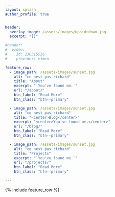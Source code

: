 ```yaml
---
layout: splash
author_profile: true


header:
  overlay_image: /assets/images/upsidedown.jpg
  excerpt: "[]"

#header:
#  video:
#    id: 230315536
#    provider: vimeo

feature_row:
  - image_path: /assets/images/sunset.jpg
    alt: "ce nest pas richard"
    title: "About"
    excerpt: "`You've found me.`"
    url: "/about/"
    btn_label: "Read More"
    btn_class: "btn--primary"

  - image_path: /assets/images/sunset.jpg
    alt: "ce nest pas richard"
    title: "<center>Blog</center>"
    excerpt: "<center>You've found me.</center>"
    url: "/blog/"
    btn_label: "Read More"
    btn_class: "btn--primary"

  - image_path: /assets/images/sunset.jpg
    alt: "ce nest pas richard"
    title: "Projects"
    excerpt: "`You've found me.`"
    url: "/projects/"
    btn_label: "Read More"
    btn_class: "btn--primary"

---
```


{% include feature_row %}
